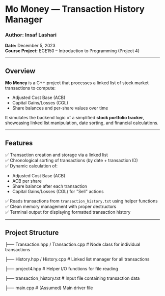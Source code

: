 # Mo Money — Transaction History Manager

### Author: Insaf Lashari  
**Date:** December 5, 2023  
**Course Project:** ECE150 – Introduction to Programming (Project 4)  

---

## Overview

**Mo Money** is a C++ project that processes a linked list of stock market transactions to compute:

- Adjusted Cost Base (ACB)
- Capital Gains/Losses (CGL)
- Share balances and per-share values over time

It simulates the backend logic of a simplified **stock portfolio tracker**, showcasing linked list manipulation, date sorting, and financial calculations.

---

## Features

✅ Transaction creation and storage via a linked list  
✅ Chronological sorting of transactions (by date + transaction ID)  
✅ Dynamic calculation of:
- Adjusted Cost Base (ACB)
- ACB per share
- Share balance after each transaction
- Capital Gains/Losses (CGL) for "Sell" actions

✅ Reads transactions from `transaction_history.txt` using helper functions  
✅ Clean memory management with proper destructors  
✅ Terminal output for displaying formatted transaction history  

---

## Project Structure
├── Transaction.hpp / Transaction.cpp # Node class for individual transactions

├── History.hpp / History.cpp # Linked list manager for all transactions

├── project4.hpp # Helper I/O functions for file reading

├── transaction_history.txt # Input file containing transaction data

├── main.cpp # (Assumed) Main driver file

